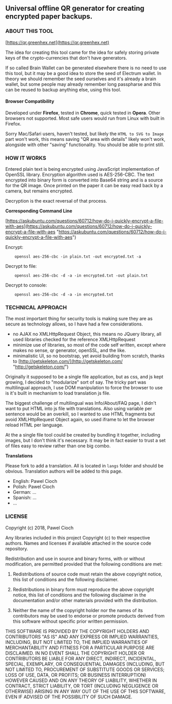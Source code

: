 ## Universal offline QR generator for creating encrypted paper backups.

### ABOUT THIS TOOL

[https://qr.greenhex.net](https://qr.greenhex.net)

The idea for creating this tool came for the idea for safely storing private keys of the crypto-currencies that don't have generators.

If so called Brain Wallet can be generated elsewhere there is no need to use this tool, but it may be a good idea to store the seed of Electrum wallet. In theory we should remember the seed ourselves and it's already a brain wallet, but some people may already remember long passpharse and this can be reused to backup anything else, using this tool.

#### Browser Compatibility

Developed under **Firefox**, tested in **Chrome**, quick tested in **Opera**. Other browsers not supported. Most safe users would run from Linux with built in Firefox. 

Sorry Mac/Safari users, haven't tested, but likely the `HTML to SVG to Image` part won't work, this means saving "QR area with details" likely won't work, alongside with other "saving" functionality. You should be able to print still. 

### HOW IT WORKS

Entered plain text is being encrypted using JavaScript implementation of OpenSSL library.
Encryption algorithm used is AES-256-CBC. The text encrypted into binary form is converted into Base64 string and is a source for the QR image. Once printed on the paper it can be easy read back by a camera, but remains encrypted.

Decryption is the exact reversal of that process.   

**Corresponding Command Line**


[https://askubuntu.com/questions/60712/how-do-i-quickly-encrypt-a-file-with-aes](https://askubuntu.com/questions/60712/how-do-i-quickly-encrypt-a-file-with-aes "https://askubuntu.com/questions/60712/how-do-i-quickly-encrypt-a-file-with-aes")

Encrypt:

		openssl aes-256-cbc -in plain.txt -out encrypted.txt -a


Decrypt to file:
	
		openssl aes-256-cbc -d -a -in encrypted.txt -out plain.txt

Decrypt to console:
	
		openssl aes-256-cbc -d -a -in encrypted.txt

### TECHNICAL APPROACH

The most important thing for security tools is making sure they are as secure as technology allows, so I have had a few considerations.

- no AJAX no XMLHttpRequest Object, this means no JQuery library, all used libraries checked for the reference XMLHttpRequest
- minimize use of libraries, so most of the code self written, except where makes no sense, qr generator, openSSL, and the like.
- minimalistic UI, so no bootstrap, yet avoid building from scratch, thanks to [http://getskeleton.com/](http://getskeleton.com/ "http://getskeleton.com/")

Originally it supposed to be a single file application, but as css, and js kept growing, I decided to "modularize" sort of say. The tricky part was multilingual approach, I use DOM manipulation to force the browser to use is it's built in mechanism to load translation js file.

The biggest challenge of multilingual was Info/About/FAQ page, I didn't want to put HTML into js file with translations. Also using variable per sentence would be an overkill, so I wanted to use HTML fragments but avoid XMLHttpRequest Object again, so used iframe to let the browser reload HTML per language.

At the a single file tool could be created by bundling it together, including images, but I don't think it's necessary. It may be in fact easier to trust a set of files easy to review rather than one big combo.    

**Translations**

Please fork to add a translation. All is located in `langs` folder and should be obvious. Translation authors will be added to this page.

- English: Pawel Cioch
- Polish: Pawel Cioch
- German: ...
- Spanish: ...
- ...



### LICENSE

Copyright (c) 2018, Pawel Cioch

Any libraries included in this project Copyright (c) to their respective authors. Names and licenses if available attached in the source code repository. 


Redistribution and use in source and binary forms, with or without modification, are
permitted provided that the following conditions are met:

1. Redistributions of source code must retain the above copyright notice, this list of
   conditions and the following disclaimer.

2. Redistributions in binary form must reproduce the above copyright notice, this list
   of conditions and the following disclaimer in the documentation and/or other
   materials provided with the distribution.

3. Neither the name of the copyright holder nor the names of its contributors may be
   used to endorse or promote products derived from this software without specific
   prior written permission.

THIS SOFTWARE IS PROVIDED BY THE COPYRIGHT HOLDERS AND CONTRIBUTORS "AS IS" AND ANY
EXPRESS OR IMPLIED WARRANTIES, INCLUDING, BUT NOT LIMITED TO, THE IMPLIED WARRANTIES OF
MERCHANTABILITY AND FITNESS FOR A PARTICULAR PURPOSE ARE DISCLAIMED. IN NO EVENT SHALL
THE COPYRIGHT HOLDER OR CONTRIBUTORS BE LIABLE FOR ANY DIRECT, INDIRECT, INCIDENTAL,
SPECIAL, EXEMPLARY, OR CONSEQUENTIAL DAMAGES (INCLUDING, BUT NOT LIMITED TO,
PROCUREMENT OF SUBSTITUTE GOODS OR SERVICES; LOSS OF USE, DATA, OR PROFITS; OR BUSINESS
INTERRUPTION) HOWEVER CAUSED AND ON ANY THEORY OF LIABILITY, WHETHER IN CONTRACT,
STRICT LIABILITY, OR TORT (INCLUDING NEGLIGENCE OR OTHERWISE) ARISING IN ANY WAY OUT OF
THE USE OF THIS SOFTWARE, EVEN IF ADVISED OF THE POSSIBILITY OF SUCH DAMAGE.